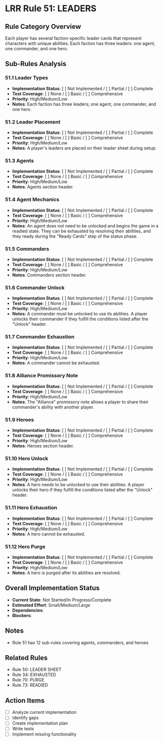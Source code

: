 # LRR Rule 51: LEADERS

## Rule Category Overview
Each player has several faction-specific leader cards that represent characters with unique abilities. Each faction has three leaders: one agent, one commander, and one hero.

## Sub-Rules Analysis

### 51.1 Leader Types
- **Implementation Status**: [ ] Not Implemented / [ ] Partial / [ ] Complete
- **Test Coverage**: [ ] None / [ ] Basic / [ ] Comprehensive
- **Priority**: High/Medium/Low
- **Notes**: Each faction has three leaders; one agent, one commander, and one hero.

### 51.2 Leader Placement
- **Implementation Status**: [ ] Not Implemented / [ ] Partial / [ ] Complete
- **Test Coverage**: [ ] None / [ ] Basic / [ ] Comprehensive
- **Priority**: High/Medium/Low
- **Notes**: A player's leaders are placed on their leader sheet during setup.

### 51.3 Agents
- **Implementation Status**: [ ] Not Implemented / [ ] Partial / [ ] Complete
- **Test Coverage**: [ ] None / [ ] Basic / [ ] Comprehensive
- **Priority**: High/Medium/Low
- **Notes**: Agents section header.

### 51.4 Agent Mechanics
- **Implementation Status**: [ ] Not Implemented / [ ] Partial / [ ] Complete
- **Test Coverage**: [ ] None / [ ] Basic / [ ] Comprehensive
- **Priority**: High/Medium/Low
- **Notes**: An agent does not need to be unlocked and begins the game in a readied state. They can be exhausted by resolving their abilities, and they ready during the "Ready Cards" step of the status phase.

### 51.5 Commanders
- **Implementation Status**: [ ] Not Implemented / [ ] Partial / [ ] Complete
- **Test Coverage**: [ ] None / [ ] Basic / [ ] Comprehensive
- **Priority**: High/Medium/Low
- **Notes**: Commanders section header.

### 51.6 Commander Unlock
- **Implementation Status**: [ ] Not Implemented / [ ] Partial / [ ] Complete
- **Test Coverage**: [ ] None / [ ] Basic / [ ] Comprehensive
- **Priority**: High/Medium/Low
- **Notes**: A commander must be unlocked to use its abilities. A player unlocks their commander if they fulfill the conditions listed after the "Unlock" header.

### 51.7 Commander Exhaustion
- **Implementation Status**: [ ] Not Implemented / [ ] Partial / [ ] Complete
- **Test Coverage**: [ ] None / [ ] Basic / [ ] Comprehensive
- **Priority**: High/Medium/Low
- **Notes**: A commander cannot be exhausted.

### 51.8 Alliance Promissory Note
- **Implementation Status**: [ ] Not Implemented / [ ] Partial / [ ] Complete
- **Test Coverage**: [ ] None / [ ] Basic / [ ] Comprehensive
- **Priority**: High/Medium/Low
- **Notes**: The "Alliance" promissory note allows a player to share their commander's ability with another player.

### 51.9 Heroes
- **Implementation Status**: [ ] Not Implemented / [ ] Partial / [ ] Complete
- **Test Coverage**: [ ] None / [ ] Basic / [ ] Comprehensive
- **Priority**: High/Medium/Low
- **Notes**: Heroes section header.

### 51.10 Hero Unlock
- **Implementation Status**: [ ] Not Implemented / [ ] Partial / [ ] Complete
- **Test Coverage**: [ ] None / [ ] Basic / [ ] Comprehensive
- **Priority**: High/Medium/Low
- **Notes**: A hero needs to be unlocked to use their abilities. A player unlocks their hero if they fulfill the conditions listed after the "Unlock" header.

### 51.11 Hero Exhaustion
- **Implementation Status**: [ ] Not Implemented / [ ] Partial / [ ] Complete
- **Test Coverage**: [ ] None / [ ] Basic / [ ] Comprehensive
- **Priority**: High/Medium/Low
- **Notes**: A hero cannot be exhausted.

### 51.12 Hero Purge
- **Implementation Status**: [ ] Not Implemented / [ ] Partial / [ ] Complete
- **Test Coverage**: [ ] None / [ ] Basic / [ ] Comprehensive
- **Priority**: High/Medium/Low
- **Notes**: A hero is purged after its abilities are resolved.

## Overall Implementation Status
- **Current State**: Not Started/In Progress/Complete
- **Estimated Effort**: Small/Medium/Large
- **Dependencies**:
- **Blockers**:

## Notes
- Rule 51 has 12 sub-rules covering agents, commanders, and heroes

## Related Rules
- Rule 50: LEADER SHEET
- Rule 34: EXHAUSTED
- Rule 70: PURGE
- Rule 73: READIED

## Action Items
- [ ] Analyze current implementation
- [ ] Identify gaps
- [ ] Create implementation plan
- [ ] Write tests
- [ ] Implement missing functionality
